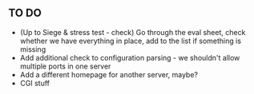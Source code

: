 ## TO DO
- (Up to Siege & stress test - check) Go through the eval sheet, check whether we have everything in place, add to the list if something is missing
- Add additional check to configuration parsing - we shouldn't allow multiple ports in one server
- Add a different homepage for another server, maybe?
- CGI stuff